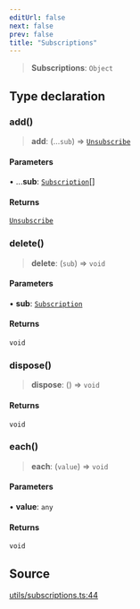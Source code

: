 ```yaml
---
editUrl: false
next: false
prev: false
title: "Subscriptions"
---
```


> **Subscriptions**: `Object`

## Type declaration

### add()

> **add**: (...`sub`) => [`Unsubscribe`](Unsubscribe.md)

#### Parameters

• ...**sub**: [`Subscription`](Subscription.md)[]

#### Returns

[`Unsubscribe`](Unsubscribe.md)

### delete()

> **delete**: (`sub`) => `void`

#### Parameters

• **sub**: [`Subscription`](Subscription.md)

#### Returns

`void`

### dispose()

> **dispose**: () => `void`

#### Returns

`void`

### each()

> **each**: (`value`) => `void`

#### Parameters

• **value**: `any`

#### Returns

`void`

## Source

[utils/subscriptions.ts:44](https://github.com/nodenogg-in/alpha-p2p/blob/1896b55/packages/statekit/src/utils/subscriptions.ts#L44)
